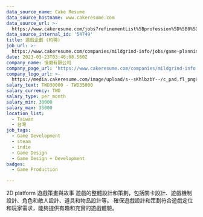 ```yaml
---
data_source_name: Cake Resume
data_source_hostname: www.cakeresume.com
data_source_url: >-
  https://www.cakeresume.com/jobs?refinementList%5Bprofession%5D%5B0%5D=game-production&range%5Bsalary_range%5D%5Bmin%5D=100000
data_source_internal_id: '54749'
title: 遊戲企劃 (約聘)
job_url: >-
  https://www.cakeresume.com/companies/mildgrind-info/jobs/game-planning-contract
date: 2023-03-23T03:46:08.560Z
company_name: 慢磨有限公司
company_page_url: 'https://www.cakeresume.com/companies/mildgrind-info'
company_logo_url: >-
  https://media.cakeresume.com/image/upload/s--sKhlbzbY--/c_pad,fl_png8,h_200,w_200/v1679542535/ezx4d7ymyhmjlr2h5skr.png
salary_text: TWD30000 - TWD35000
salary_currency: TWD
salary_type: per_month
salary_min: 30000
salary_max: 35000
location_list:
  - Taiwan
  - 台灣
job_tags:
  - Game Development
  - steam
  - indie
  - Game Design
  - Game Design + Development
badges:
  - Game Production

---
```


2D platform 遊戲策畫與故事 遊戲的整體設計和策劃，包括關卡設計、遊戲機制設計、角色和敵人設計、道具和物品設計等。 確保遊戲設計和策劃符合遊戲定位和玩家需求，能夠提供有趣和充實的遊戲體驗。